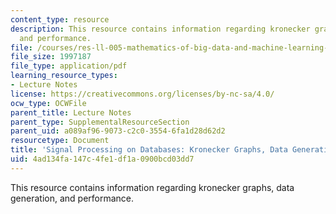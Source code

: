 ```yaml
---
content_type: resource
description: This resource contains information regarding kronecker graphs, data generation,
  and performance.
file: /courses/res-ll-005-mathematics-of-big-data-and-machine-learning-january-iap-2020/4ad134fa147c4fe1df1a0900bcd03dd7_MITRES_LL_005F12_Lec8.pdf
file_size: 1997187
file_type: application/pdf
learning_resource_types:
- Lecture Notes
license: https://creativecommons.org/licenses/by-nc-sa/4.0/
ocw_type: OCWFile
parent_title: Lecture Notes
parent_type: SupplementalResourceSection
parent_uid: a089af96-9073-c2c0-3554-6fa1d28d62d2
resourcetype: Document
title: 'Signal Processing on Databases: Kronecker Graphs, Data Generation, and Performance'
uid: 4ad134fa-147c-4fe1-df1a-0900bcd03dd7
---
```

This resource contains information regarding kronecker graphs, data generation, and performance.